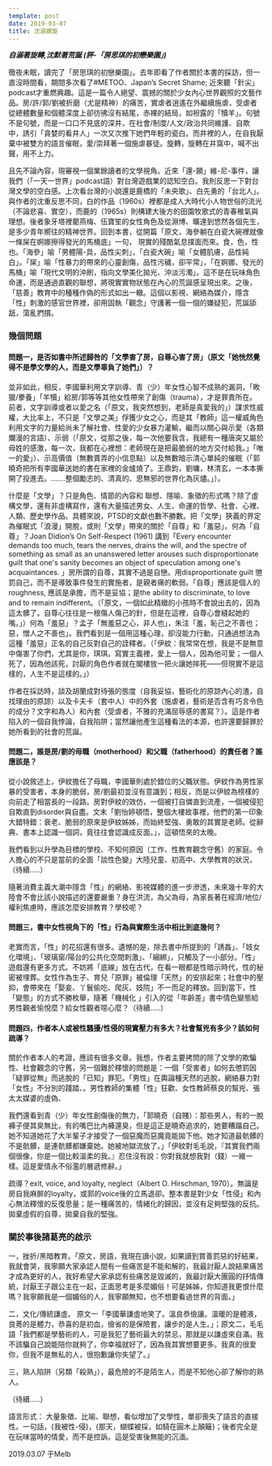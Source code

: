 ```yaml
---
template: post
date: 2019-03-07
title: 沈溺螺旋
---
```

***自溺著旋轉,沈默著荒誕 (評-「房思琪的初戀樂園」)***

徹夜未眠，讀完了「房思琪的初戀樂園」。去年即看了作者關於本書的採訪，但一直沒時間看，期間多次看了#METOO、Japan’s Secret Shame; 近來聽「針尖」podcast才重燃興趣。這是一篇令人絕望、震撼的關於少女內心世界觀照的文藝作品。房/許/郭/劉被折磨（尤是精神）的痛苦，實虐者逍遙在外繼續施虐，受虐者從總體數量和個體深度上卻彷彿沒有結尾，赤裸的結局，如袒露的「犢羊」。句號不是句號，而是一口口不見底的深井，在社會/制度/人文/政治共同維護、自欺中，誘引「貪婪的看井人」一次又次推下她們年輕的瓷白。而井裡的人，在自我厭棄中被雙方的語言催眠，愛/崇拜著一個施虐暴徒。旋轉，旋轉在井窩中，喊不出聲，用不上力。

且先不論內容，現審視一個業餘讀者的文學視角。近來「還-願」維-尼-事件，讓我們（「一天一世界」podcast語）對台灣遊戲業的認知空白。我則反思一下對台灣文學的空白感。上次看台灣的小說還是鹿橋的「未央歌」、白先勇的「台北人」。與作者的沈重反思不同，白的作品（1960s）裡都是成人大時代小人物世俗的流光（不論悲喜、實空），而鹿的（1965s）則構建大後方的田園牧歌式的青春稚氣與理想。後者象牙塔裡藺燕梅、伍寶笙的女性角色及從淵博、曠達到悠然各個先生，是多少青年嚮往的精神世界。回到本書，從開篇「原文，海參躺在白瓷大碗裡就像一條屎在婀娜擦得發光的馬桶底」一句， 現實的殘酷氣息撲面而來。食，色，性也。「海參」喻「男體陽-具，品性尖刺」，「白瓷大碗」喻「女體肌膚，品性純白」。「屎」喻「性暴力的帶來的心靈創傷，品性污穢，卻平常」，「在婀娜、發光的馬桶」喻「現代文明的沖刷，指向文學美化拋光、沖淡污濁」。這不是在玩味角色命運，而是通過直觀的聯想，將現實實物狀態在內心的荒誕感呈現出來。之後，「慈善」教育中的種種作偽的形式如出一轍。這個以影視、網絡為媒介，隱含「性」刺激的感官世界裡，卻用固執「觀念」守護著一個一個的嫌疑犯，荒誕舔舐，蕩亂捫摜。

### 幾個問題

#### 問題一，是否如書中所述歸咎的「文學害了房，自尊心害了房」（原文「她恍然覺得不是學文學的人，而是文學辜負了她們」）？

並非如此，相反，李國華利用文字訓導、青（少）年女性心智不成熟的漏洞，「畋獵/豢養」「羊犢」給房/郭等等其他女性帶來了創傷（trauma），才是罪責所在。前者，文字訓導或者以愛之名（「原文，我突然想到，老師是真愛我的」）謀求性威權，大比率上，不只是「文學之美」俘獲少女之心，而是其「教師」這一權威角色利用文字的力量給尚未了解社會、性愛的少女暴力灌輸，繼而以關心與示愛（各類爛漫的言語）、示弱（「原文，從那之後，每一次他要我含，我總有一種唐突又屬於母姓的感激，每一次，我都在心裡想：老師現在是把最脆弱的地方交付給我。」「唯一的愛」）、示高價值（無數賣弄的小信息點）以及無數暗示清心單純的催眠（「郭曉奇把所有李國華送她的書在家裡的金爐燒了。王鼎鈞，劉墉，林清玄，一本本撕開了投進去。…….整個勵志的、清真的、思無邪的世界化為灰燼。」）。

什麼是「文學」？只是角色、情節的內容和 聯想、隱喻、象徵的形式嗎？除了虛構文學，還有非虛構寫作，還有大量描述男女、人生、命運的哲學、社會、心裡、人類、歷史學作品。具體來說，PTSD的文獻也數不勝數。把「文學」狹義的界定為催眠式「浪漫」開脫，或則「文學」帶來的關於「自尊」和「羞惡」。何為「自尊」？Joan Didion’s On Self-Respect (1961) 講到「Every encounter demands too much, tears the nerves, drains the will, and the spectre of something as small as an unanswered letter arouses such disproportionate guilt that one's sanity becomes an object of speculation among one's acquaintances. 」房所謂的自尊，其實不過是自戀。用disproportionate guilt 懲罰自己，而不是導致事件發生的實施者，是親者痛的軟弱。「自尊」應該是個人的roughness, 應該是承擔，而不是妥協；是the ability to discriminate, to love and to remain indifferent。（「原文，一個如此精緻的小孩時不會說出去的，因為這太髒了。自尊心往往是一根傷人傷己的針，但是在這裡，自尊心會縫起她的嘴。」）何為「羞惡」？孟子「無羞惡之心，非人也」，朱注「羞，恥己之不善也；惡，憎人之不善也」。我們看到是一個用這種心理，卻沒能力行動，只通過想法為這種「羞惡」正名的自己反對自己的詮釋者。（「伊紋：我常常在想，我是不是無意中傷害了你們，尤其是你，琪琪。寫實主義裡，愛上一個人，因為他可愛；一個人死了，因為他該死，討厭的角色作者就在閣樓放一把火讓她摔死——但現實不是這樣的，人生不是這樣的。」）

作者在採訪時，談及胡蘭成對待張的態度（自我妥協，藝術化的原諒內心的渣，自找理由的原諒）以及卡夫卡（套中人）中的外套（施虐者，藝術是否含有巧言令色的成分？文字和為人）和內套（受虐者，不雅的充滿屈辱感的書寫？）。這是作者陷入的一個自我悖論，自我陷阱；當然讓他產生這種看法的本源，也許還要歸罪於她所看到的社會的荒誕。

#### 問題二，誰是房/劉的母職（motherhood）和父職（fatherhood）的責任者？誰應該是？

從小說敘述上，伊紋擔任了母職，李國華則處於錯位的父職狀態。伊紋作為男性家暴的受害者，本身的脆弱，房/劉最初並沒有意識到；相反，而是以伊紋為榜樣的向前走了相當長的一段路。房對伊紋的效仿，一個被打自憐直到流產，一個被侵犯自欺直到disorder與自盡。文末「劉怡婷頓悟，整個大樓故事裡，他們的第一印象大錯特錯：衰老、脆弱的原來是伊紋姊姊，而始終堅強、勇敢的其實是老師。從辭典、書本上認識一個詞，竟往往會認識成反面。」，這頓悟來的太晚。

我們看到以升學為目標的學校、不知何原因（工作、性教育觀念守舊）的家庭。令人擔心的不只是當前的全面「談性色變」大陸兒童、初高中、大學教育的狀況，（待續.....）

隨著消費主義大潮中隱含「性」的網絡、影視媒體的進一步滲透，未來幾十年的大陸會不會比該小說描述的還要嚴重？身在洪流，為父為母，為家長著在經濟/地位/權利焦慮時，應該怎麼安排教育？學校呢？

#### 問題三，書中女性視角下的「性」行為與實際生活中相比到底幾何？

老實而言，「性」的花招還有很多。遺憾的是，除去書中所提到的「誘姦」、「妓女化環境」、「玻璃窗/陽台的公共化空間刺激」、「綑綁」，只觸及了一小部分。「性」遊戲還有更多方式。不妨將「底線」放在古代，在看一眼都是性暗示時代，性的秘密被埋葬。女性作為生子、育兒「原罪」被倫理「天然」的安排起來；社會中的壓抑，會帶來在「娶妾、丫鬟偷吃、爬灰、妓院」不一而足的釋放。回到當下，性「變態」的方式不勝枚舉，隨著「機械化 」引入的從「年齡差」書中情色變態給男性觀者愉悅麼？給女性觀者噁心麼？（待續.....）

#### 問題四，作者本人或被性騷擾/性侵的現實壓力有多大？社會幫兇有多少？該如何疏導？

關於作者本人的考證，應該有很多文章。我想，作者主要拷問的除了文學的欺騙性、社會觀念的守舊，另一個難於釋懷的問題是：一個「受害者」如何去懲罰因「疑罪從無」而逃脫的「已知」罪犯。「男性」在輿論種天然的逃脫，網絡暴力對「女性」不分別的踐踏、。男性教師的集體「性」狂歡、女性教師蔡良的幫兇、張太太媒婆的虛偽、

我們還看到青（少）年女性創傷後的無力，「郭曉奇（自賤）：那些男人，有的一脫褲子便其臭無比，有的嘴巴比內褲還臭，但是這正是曉奇追求的，她要糟蹋自己。她不知道她花了大半輩子才接受了一個惡魔而惡魔竟能拋下他。她才知道最骯髒的不是骯髒，是連骯髒都嫌棄她。她被地獄流放了。」「伊紋對毛毛說，『其實我們兩個很像，你是一個比較溫柔的我。』忍住沒有說：你對我就想我對（錢）一維一樣。這是愛情永不俗濫的層遞修辭。」

疏導？exit, voice, and loyalty, neglect（Albert O. Hirschman, 1970）。無論是房自我麻醉的loyalty，或郭的voice後的立馬退卻。整本書是對少女「性侵」和內心無法釋懷的反復思量；是一種痛苦的，情緒化的歸因，並沒有足夠堅強的反抗。拋棄虛假的自尊，拋棄自我的堅強。

### 關於事後諸葛亮的啟示

一，挫折/黑暗教育。「原文，房語，我現在讀小說，如果讀到賞善罰惡的好結果，我就會哭，我寧願大家承認人間有一些痛苦是不能和解的，我最討厭人說結果痛苦才成為更好的人，我好希望大家承認有些痛苦是毀滅的，我最討厭大團圓的抒情傳統，討厭王子跟公主在一起，正面思考是多麼媚俗！可是姊姊，你知道我更恨什麼嗎？我寧願我是一個媚俗的人，我寧願無知，也不想要看過世界的背面。」

二，文化/傳統謙虛。 原文一「李國華謙虛地笑了。溫良恭儉讓。溫暖的是體液，良莠的是體力，恭喜的是初血，儉省的是保險套，讓步的是人生。」；原文二，毛毛語「我們都是學藝術的人，可是我犯了藝術最大的禁忌，那就是以謙虛來自滿。我不該騙自己說能陪你就夠了，你幸福就好了，因為我其實想要更多。我真的很愛你，但我不是無私的人，很抱歉讓你失望了。」

三，熟人陷阱（另類「殺熟」），最危險的不是陌生人，而是不知他心卻了解你的熟人。

（待續.....）

語言形式： 大量象徵、比喻、聯想，看似增加了文學性，單卻喪失了語言的直接性。一句話，{我被性-侵}，{那天，蝴蝶被採，如騎在圓木上顛簸}；後者完全是在玩味當時的情愛，而不是控訴。這是受害後無能的沉湎。

2019.03.07 于Melb